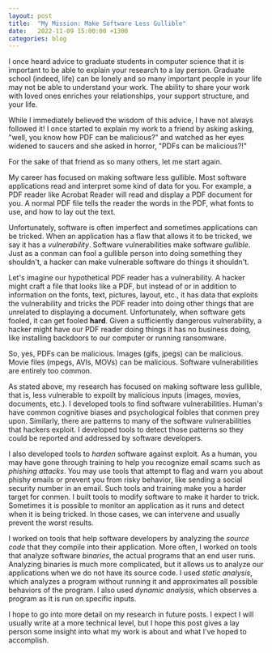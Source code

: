 ```yaml
---
layout: post
title:  "My Mission: Make Software Less Gullible"
date:   2022-11-09 15:00:00 +1300
categories: blog
---
```

I once heard advice to graduate students in computer science that it is
important to be able to explain your research to a lay person.  Graduate school
(indeed, life) can be lonely and so many important people in your life may not
be able to understand your work.  The ability to share your work with loved ones
enriches your relationships, your support structure, and your life.

While I immediately believed the wisdom of this advice, I have not always
followed it!  I once started to explain my work to a friend by asking
asking, "well, you know how PDF can be malicious?" and watched as her
eyes widened to saucers and she asked in horror, "PDFs can be malicious?!"

For the sake of that friend as so many others, let me start again.

My career has focused on making software less gullible.  Most software
applications read and interpret some kind of data for you.  For example, a PDF
reader like Acrobat Reader will read and display a PDF document for you.  A
normal PDF file tells the reader the words in the PDF, what fonts to use, and
how to lay out the text.

Unfortunately, software is often imperfect and sometimes applications can be
tricked.  When an application has a flaw that allows it to be tricked, we say it
has a *vulnerability*.  Software vulnerabilities make software *gullible*.  Just
as a conman can fool a gullible person into doing something they shouldn't, a
hacker can make vulnerable software do things it shouldn't.

Let's imagine our hypothetical PDF reader has a vulnerability.  A hacker might
craft a file that looks like a PDF, but instead of or in addition to information
on the fonts, text, pictures, layout, etc., it has data that exploits the
vulnerability and tricks the PDF reader into doing other things that are
unrelated to displaying a document.  Unfortunately, when software gets fooled,
it can get fooled **hard**.  Given a sufficiently dangerous vulnerability, a
hacker might have our PDF reader doing things it has no business doing, like
installing backdoors to our computer or running ransomware.

So, yes, PDFs can be malicious.  Images (gifs, jpegs) can be malicious.  Movie
files (mpegs, AVIs, MOVs) can be malicious.  Software vulnerabilities are
entirely too common.

As stated above, my research has focused on making software less gullible, that
is, less vulnerable to expoilt by malicious inputs (images, movies, documents,
etc.).  I developed tools to find software vulnerabilities.  Human's have common
cognitive biases and psychological foibles that conmen prey upon.  Similarly,
there are patterns to many of the software vulnerabilities that hackers exploit.
I developed tools to detect those patterns so they could be reported and
addressed by software developers.

I also developed tools to *harden* software against exploit.  As a human, you
may have gone through training to help you recognize email scams such as
*phishing attacks*.  You may use tools that attempt to flag and warn you about
phishy emails or prevent you from risky behavior, like sending a social security
number in an email.  Such tools and training make you a harder target for
conmen. I built tools to modify software to make it harder to trick.  Sometimes
it is possible to monitor an application as it runs and detect when it is being
tricked.  In those cases, we can intervene and usually prevent the worst
results.

I worked on tools that help software developers by analyzing the *source code*
that they compile into their application.  More often, I worked on tools that
analyze software *binaries*, the actual programs that an end user runs.
Analyzing binaries is much more complicated, but it allows us to analyze our
applications when we do not have its source code.  I used *static analysis*,
which analyzes a program without running it and approximates all possible
behaviors of the program.  I also used *dynamic analysis*, which observes a
program as it is run on specific inputs.

I hope to go into more detail on my research in future posts.  I expect I will
usually write at a more technical level, but I hope this post gives a lay person
some insight into what my work is about and what I've hoped to accomplish.
